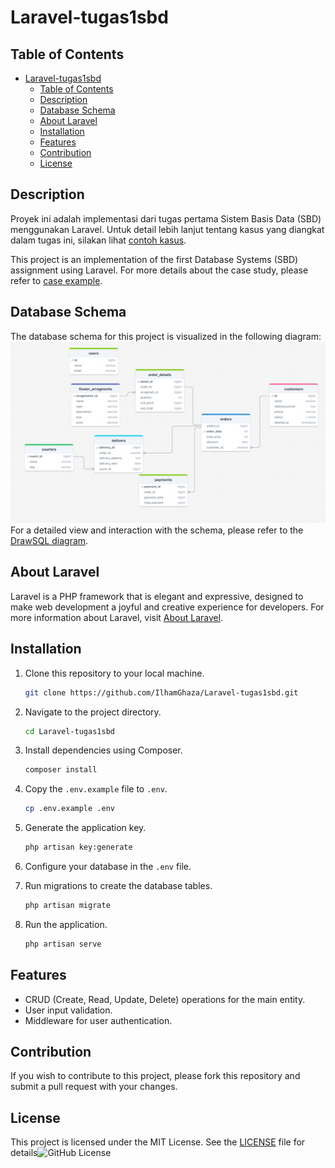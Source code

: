 # Laravel-tugas1sbd

## Table of Contents

- [Laravel-tugas1sbd](#laravel-tugas1sbd)
  - [Table of Contents](#table-of-contents)
  - [Description](#description)
  - [Database Schema](#database-schema)
  - [About Laravel](#about-laravel)
  - [Installation](#installation)
  - [Features](#features)
  - [Contribution](#contribution)
  - [License](#license)
  
## Description

Proyek ini adalah implementasi dari tugas pertama Sistem Basis Data (SBD) menggunakan Laravel. Untuk detail lebih lanjut tentang kasus yang diangkat dalam tugas ini, silakan lihat [contoh kasus](contohkasus.md).

This project is an implementation of the first Database Systems (SBD) assignment using Laravel. For more details about the case study, please refer to [case example](contohkasus.md).

## Database Schema

The database schema for this project is visualized in the following diagram:
![Database Schema](public/database-schema.png)
For a detailed view and interaction with the schema, please refer to the [DrawSQL diagram](https://drawsql.app/teams/dreamer-3/diagrams/tugas-sbd2).

## About Laravel

Laravel is a PHP framework that is elegant and expressive, designed to make web development a joyful and creative experience for developers. For more information about Laravel, visit [About Laravel](laravel.md).

## Installation

1. Clone this repository to your local machine.

    ```bash
    git clone https://github.com/IlhamGhaza/Laravel-tugas1sbd.git
    ```

2. Navigate to the project directory.

    ```bash
    cd Laravel-tugas1sbd
    ```

3. Install dependencies using Composer.

    ```bash
    composer install
    ```

4. Copy the `.env.example` file to `.env`.

    ```bash
    cp .env.example .env
    ```

5. Generate the application key.

    ```bash
    php artisan key:generate
    ```

6. Configure your database in the `.env` file.

7. Run migrations to create the database tables.

    ```bash
    php artisan migrate
    ```

8. Run the application.

    ```bash
    php artisan serve
    ```

## Features

- CRUD (Create, Read, Update, Delete) operations for the main entity.
- User input validation.
- Middleware for user authentication.

## Contribution

If you wish to contribute to this project, please fork this repository and submit a pull request with your changes.

## License

This project is licensed under the MIT License. See the [LICENSE](LISENCE.md) file for details![GitHub License](https://img.shields.io/github/license/IlhamGhaza/laravel-tugas1sbd)

